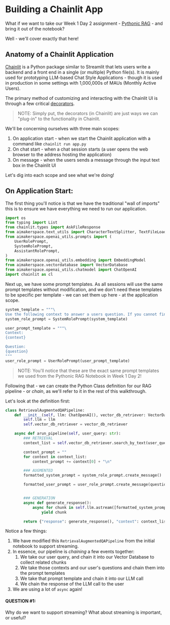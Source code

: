 # Building a Chainlit App

What if we want to take our Week 1 Day 2 assignment - [Pythonic RAG](https://github.com/AI-Maker-Space/AIE4/tree/main/Week%201/Day%202) - and bring it out of the notebook?

Well - we'll cover exactly that here!

## Anatomy of a Chainlit Application

[Chainlit](https://docs.chainlit.io/get-started/overview) is a Python package similar to Streamlit that lets users write a backend and a front end in a single (or multiple) Python file(s). It is mainly used for prototyping LLM-based Chat Style Applications - though it is used in production in some settings with 1,000,000s of MAUs (Monthly Active Users).

The primary method of customizing and interacting with the Chainlit UI is through a few critical [decorators](https://blog.hubspot.com/website/decorators-in-python).

> NOTE: Simply put, the decorators (in Chainlit) are just ways we can "plug-in" to the functionality in Chainlit. 

We'll be concerning ourselves with three main scopes:

1. On application start - when we start the Chainlit application with a command like `chainlit run app.py`
2. On chat start - when a chat session starts (a user opens the web browser to the address hosting the application)
3. On message - when the users sends a message through the input text box in the Chainlit UI

Let's dig into each scope and see what we're doing!

## On Application Start:

The first thing you'll notice is that we have the traditional "wall of imports" this is to ensure we have everything we need to run our application. 

```python
import os
from typing import List
from chainlit.types import AskFileResponse
from aimakerspace.text_utils import CharacterTextSplitter, TextFileLoader
from aimakerspace.openai_utils.prompts import (
    UserRolePrompt,
    SystemRolePrompt,
    AssistantRolePrompt,
)
from aimakerspace.openai_utils.embedding import EmbeddingModel
from aimakerspace.vectordatabase import VectorDatabase
from aimakerspace.openai_utils.chatmodel import ChatOpenAI
import chainlit as cl
```

Next up, we have some prompt templates. As all sessions will use the same prompt templates without modification, and we don't need these templates to be specific per template - we can set them up here - at the application scope. 

```python
system_template = """\
Use the following context to answer a users question. If you cannot find the answer in the context, say you don't know the answer."""
system_role_prompt = SystemRolePrompt(system_template)

user_prompt_template = """\
Context:
{context}

Question:
{question}
"""
user_role_prompt = UserRolePrompt(user_prompt_template)
```

> NOTE: You'll notice that these are the exact same prompt templates we used from the Pythonic RAG Notebook in Week 1 Day 2!

Following that - we can create the Python Class definition for our RAG pipeline - or *chain*, as we'll refer to it in the rest of this walkthrough. 

Let's look at the definition first:

```python
class RetrievalAugmentedQAPipeline:
    def __init__(self, llm: ChatOpenAI(), vector_db_retriever: VectorDatabase) -> None:
        self.llm = llm
        self.vector_db_retriever = vector_db_retriever

    async def arun_pipeline(self, user_query: str):
        ### RETRIEVAL
        context_list = self.vector_db_retriever.search_by_text(user_query, k=4)

        context_prompt = ""
        for context in context_list:
            context_prompt += context[0] + "\n"

        ### AUGMENTED
        formatted_system_prompt = system_role_prompt.create_message()

        formatted_user_prompt = user_role_prompt.create_message(question=user_query, context=context_prompt)


        ### GENERATION
        async def generate_response():
            async for chunk in self.llm.astream([formatted_system_prompt, formatted_user_prompt]):
                yield chunk

        return {"response": generate_response(), "context": context_list}
```

Notice a few things:

1. We have modified this `RetrievalAugmentedQAPipeline` from the initial notebook to support streaming. 
2. In essence, our pipeline is *chaining* a few events together:
    1. We take our user query, and chain it into our Vector Database to collect related chunks
    2. We take those contexts and our user's questions and chain them into the prompt templates
    3. We take that prompt template and chain it into our LLM call
    4. We chain the response of the LLM call to the user
3. We are using a lot of `async` again!

#### QUESTION #1:

Why do we want to support streaming? What about streaming is important, or useful?





